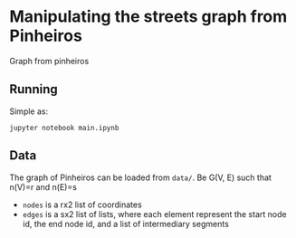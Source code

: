 # Manipulating the streets graph from Pinheiros
Graph from pinheiros

## Running
Simple as:

```jupyter notebook main.ipynb```

## Data
The graph of Pinheiros can be loaded from `data/`. Be G(V, E) such that n(V)=r and n(E)=s
 * `nodes` is a rx2 list of coordinates
 * `edges` is a sx2 list of lists, where each element represent the start node id, the end node id, and a list of intermediary segments

